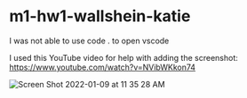 # m1-hw1-wallshein-katie

I was not able to use code . to open vscode 

I used this YouTube video for help with adding the screenshot: https://www.youtube.com/watch?v=NVibWKkon74

![Screen Shot 2022-01-09 at 11 35 28 AM](https://user-images.githubusercontent.com/87278794/148691936-c3a52781-e25a-434a-adf9-e28444a8f32f.png)
